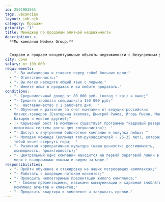 ```yaml
---
id: 2501983565
tags: vacancies
layout: job.njk
category: Продажи
priority: "1"
title: Менеджер по продажам элитной недвижимости
description: >-
  **Мы компания Nedvex Group.**


  Создаем и продаем концептуальные объекты недвижимости с безупречным уровнем эстетики бизнес и элит класса в городе Сочи.Наша важная задача- создавать безупречный подход к продажам, сервису, маркетингу.И поэтому мы привлекаем только высококвалифицированных специалистов.
city: Сочи
salary: от 100 000
requirements:
  - "- Вы амбициозны и ставите перед собой большие цели;"
  - "- Ответственность;"
  - "- Вы легко находите общий язык с людьми;"
  - "- Имеете опыт в продажах и вы любите продавать."
conditions:
  - "- Среднемесячный доход от 80 000 руб. (оклад + kpi) и выше;"
  - "- Средняя зарплата специалиста 150 000 руб;"
  - "-  Наставничество с 1 рабочего дня;  "
  - "- Обучение и развитие за счет компании от ведущих российских
    бизнес-тренеров (Екатерина Уколова, Дмитрий Рыжов, Игорь Рызов, Максим
    Батырев и многие другие);"
  - '- Карьерный рост (в компании существует программа "кадровый резерв”-
    пошаговая система роста для специалистов);  '
  - "- Доступ к внутренней библиотеке компании и покупка любых; "
  - "- Молодая команда (включая топ-руководителей - 25-35 лет), которая вместе с
    тобой хочет свернуть горы;  "
  - "- Развитая корпоративная культура (наши ценности: достижимость,
    командность, проактивность);"
  - "- Центральный офис компании находится на первой береговой линии в 50 м. от
    моря с панорамными окнами и видом на море."
responsibilities:
  - "- Пройти обучение и стажировку на наших потрясающих комплексах;"
  - "- Работать с входящим потоком клиентов;"
  - "- Проводить неповторимые презентации жилого комплекса;"
  - " - Своими презентациями, навыками коммуникации и харизмой влюблять в
    комплекс агентов и клиентов;"
  - "- Продавать квартиры в комплексе и закрывать сделки."
---
```

